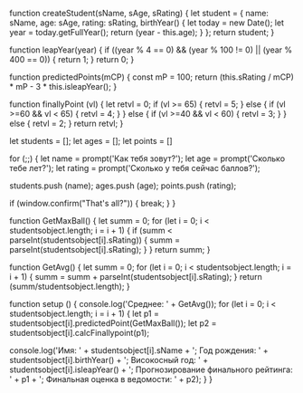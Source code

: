 function createStudent(sName, sAge, sRating) {
   let student = {
    name: sName,
    age: sAge,
    rating: sRating,
    birthYear() {
      let today = new Date();
      let year = today.getFullYear();
      return (year - this.age);
    }
  };
  return student; 
}

function leapYear(year) {
  if ((year % 4 == 0) && (year % 100 != 0) || (year % 400 == 0)) {
    return 1;
  }
  return 0;
}

function predictedPoints(mCP) {
  const mP = 100;
  return (this.sRating / mCP) * mP - 3 * this.isleapYear();
}

function finallyPoint (vl) {
  let retvl = 0;
  if (vl >= 65) {
  retvl = 5;
  }
    else {
      if (vl >=60 && vl < 65) {
      retvl = 4;
      }
    }
    else {
      if (vl >=40 && vl < 60) {
      retvl = 3;
      }
    }
    else {
      retvl = 2;
    }
return retvl;
}


let students = [];
let ages = [];
let points = []

for (;;) {
  let name = prompt('Как тебя зовут?');
  let age = prompt('Сколько тебе лет?');
  let rating = prompt('Сколько у тебя сейчас баллов?');
  
  students.push (name);
  ages.push (age);
  points.push (rating);
  
  if (window.confirm("That's all?")) {
    break;
  }
}

function GetMaxBall() {
  let summ = 0;
  for (let i = 0; i < studentsobject.length; i = i + 1) {
    if (summ < parseInt(studentsobject[i].sRating)) {
    summ = parseInt(studentsobject[i].sRating);
    }
  }
return summ;
}

function GetAvg() {
  let summ = 0;
  for (let i = 0; i < studentsobject.length; i = i + 1) {
  summ = summ + parseInt(studentsobject[i].sRating);
  }
return (summ/studentsobject.length);
}

function setup () {
  console.log('Среднее: ' + GetAvg());
  for (let i = 0; i < studentsobject.length; i = i + 1) {
  let p1 = studentsobject[i].predictedPoint(GetMaxBall());
  let p2 = studentsobject[i].calcFinallypoint(p1);

  console.log('Имя: ' + studentsobject[i].sName + '; Год рождения: ' +     studentsobject[i].birthYear() + '; Високосный год: ' + studentsobject[i].isleapYear() + '; Прогнозирование финального рейтинга: ' + p1 + '; Финальная оценка в ведомости: ' + p2);
  }
}


